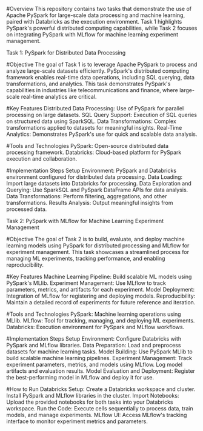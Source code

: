 #Overview
This repository contains two tasks that demonstrate the use of Apache PySpark for large-scale data processing and machine learning, paired with Databricks as the execution environment. Task 1 highlights PySpark's powerful distributed computing capabilities, while Task 2 focuses on integrating PySpark with MLflow for machine learning experiment management.

Task 1: PySpark for Distributed Data Processing

#Objective
The goal of Task 1 is to leverage Apache PySpark to process and analyze large-scale datasets efficiently. PySpark's distributed computing framework enables real-time data operations, including SQL querying, data transformations, and analytics. This task demonstrates PySpark's capabilities in industries like telecommunications and finance, where large-scale real-time analytics are critical.

#Key Features
Distributed Data Processing: Use of PySpark for parallel processing on large datasets.
SQL Query Support: Execution of SQL queries on structured data using SparkSQL.
Data Transformations: Complex transformations applied to datasets for meaningful insights.
Real-Time Analytics: Demonstrates PySpark's use for quick and scalable data analysis.

#Tools and Technologies
PySpark: Open-source distributed data processing framework.
Databricks: Cloud-based platform for PySpark execution and collaboration.

#Implementation Steps
Setup Environment: PySpark and Databricks environment configured for distributed data processing.
Data Loading: Import large datasets into Databricks for processing.
Data Exploration and Querying: Use SparkSQL and PySpark DataFrame APIs for data analysis.
Data Transformations: Perform filtering, aggregations, and other transformations.
Results Analysis: Output meaningful insights from processed data.

Task 2: PySpark with MLflow for Machine Learning Experiment Management

#Objective
The goal of Task 2 is to build, evaluate, and deploy machine learning models using PySpark for distributed processing and MLflow for experiment management. This task showcases a streamlined process for managing ML experiments, tracking performance, and enabling reproducibility.

#Key Features
Machine Learning Pipeline: Build scalable ML models using PySpark's MLlib.
Experiment Management: Use MLflow to track parameters, metrics, and artifacts for each experiment.
Model Deployment: Integration of MLflow for registering and deploying models.
Reproducibility: Maintain a detailed record of experiments for future reference and iteration.

#Tools and Technologies
PySpark: Machine learning operations using MLlib.
MLflow: Tool for tracking, managing, and deploying ML experiments.
Databricks: Execution environment for PySpark and MLflow workflows.

#Implementation Steps
Setup Environment: Configure Databricks with PySpark and MLflow libraries.
Data Preparation: Load and preprocess datasets for machine learning tasks.
Model Building: Use PySpark MLlib to build scalable machine learning pipelines.
Experiment Management:
Track experiment parameters, metrics, and models using MLflow.
Log model artifacts and evaluation results.
Model Evaluation and Deployment: Register the best-performing model in MLflow and deploy it for use.

#How to Run
Databricks Setup:
Create a Databricks workspace and cluster.
Install PySpark and MLflow libraries in the cluster.
Import Notebooks:
Upload the provided notebooks for both tasks into your Databricks workspace.
Run the Code:
Execute cells sequentially to process data, train models, and manage experiments.
MLflow UI:
Access MLflow's tracking interface to monitor experiment metrics and parameters.
